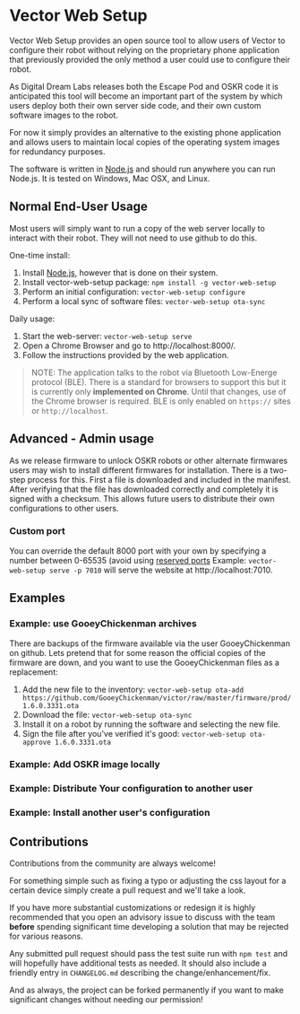 # Vector Web Setup

Vector Web Setup provides an open source tool to allow users of Vector
to configure their robot without relying on the proprietary phone
application that previously provided the only method a user could use
to configure their robot.

As Digital Dream Labs releases both the Escape Pod and OSKR code it is
anticipated this tool will become an important part of the system by
which users deploy both their own server side code, and their own
custom software images to the robot.

For now it simply provides an alternative to the existing phone
application and allows users to maintain local copies of the operating
system images for redundancy purposes.

The software is written in [Node.js](https://nodejs.org) and should run anywhere you can
run Node.js. It is tested on Windows, Mac OSX, and Linux.

## Normal End-User Usage

Most users will simply want to run a copy of the web server locally to
interact with their robot. They will not need to use github to do
this.

One-time install:

1. Install [Node.js](https://nodejs.org/en/download/), however that is done on their system.
1. Install vector-web-setup package: `npm install -g vector-web-setup`
1. Perform an initial configuration: `vector-web-setup configure`
1. Perform a local sync of software files: `vector-web-setup ota-sync`

Daily usage:

1. Start the web-server: `vector-web-setup serve`
1. Open a Chrome Browser and go to http://localhost:8000/.
1. Follow the instructions provided by the web application.

> NOTE:
The application talks to the robot via Bluetooth Low-Energe protocol (BLE). There is a
standard for browsers to support this but it is currently only
**implemented on Chrome**. Until that changes, use of the Chrome browser is
required. BLE is only enabled on `https://` sites or `http://localhost`.

## Advanced - Admin usage

As we release firmware to unlock OSKR robots or other alternate
firmwares users may wish to install different firmwares for
installation. There is a two-step process for this. First a file is
downloaded and included in the manifest. After verifying that the file
has downloaded correctly and completely it is signed with a
checksum. This allows future users to distribute their own
configurations to other users.

### Custom port

You can override the default 8000 port with your own by specifying a number between 0-65535 (avoid using [reserved ports](https://en.wikipedia.org/wiki/List_of_TCP_and_UDP_port_numbers)
Example: `vector-web-setup serve -p 7010` will serve the website at http://localhost:7010.


## **Examples**

### Example: use GooeyChickenman archives

There are backups of the firmware available via the user
GooeyChickenman on github. Lets pretend that for some reason the
official copies of the firmware are down, and you want to use the
GooeyChickenman files as a replacement:

1. Add the new file to the inventory: `vector-web-setup ota-add https://github.com/GooeyChickenman/victor/raw/master/firmware/prod/1.6.0.3331.ota`
1. Download the file: `vector-web-setup ota-sync`
1. Install it on a robot by running the software and selecting the new
    file.
1. Sign the file after you've verified it's good: `vector-web-setup ota-approve 1.6.0.3331.ota`

### Example: Add OSKR image locally

### Example: Distribute Your configuration to another user

### Example: Install another user's configuration

## Contributions

Contributions from the community are always welcome!

For something simple such as fixing a typo or adjusting the css layout
for a certain device simply create a pull request and we'll take a
look.

If you have more substantial customizations or redesign it is highly
recommended that you open an advisory issue to discuss with the team
**before** spending significant time developing a solution that may be
rejected for various reasons.

Any submitted pull request should pass the test suite run with `npm
test` and will hopefully have additional tests as needed. It should
also include a friendly entry in `CHANGELOG.md` describing the
change/enhancement/fix.

And as always, the project can be forked permanently if you want to make
significant changes without needing our permission!

